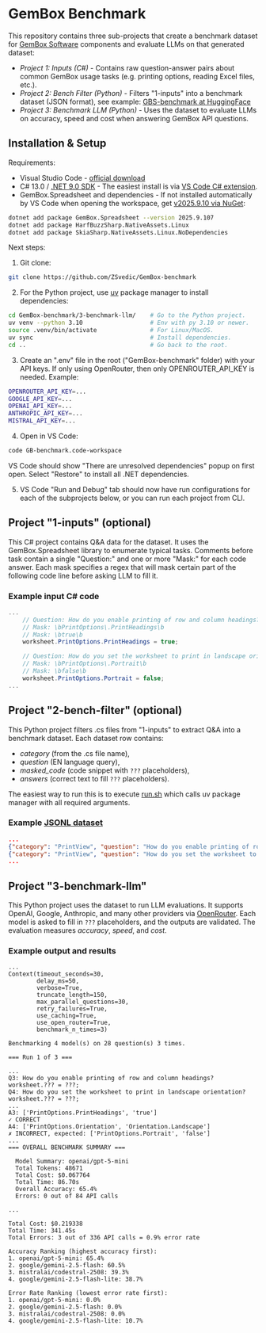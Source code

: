 # GemBox Benchmark

This repository contains three sub-projects that create a benchmark dataset for [GemBox Software](https://www.gemboxsoftware.com/) components and evaluate LLMs on that generated dataset: 

+ *Project 1: Inputs (C#)* - Contains raw question-answer pairs about common GemBox usage tasks (e.g. printing options, reading Excel files, etc.).
+ *Project 2: Bench Filter (Python)* - Filters "1-inputs" into a benchmark dataset (JSON format), see example: [GBS-benchmark at HuggingFace](https://huggingface.co/datasets/ZSvedic/GBS-benchmark)
+ *Project 3: Benchmark LLM (Python)* - Uses the dataset to evaluate LLMs on accuracy, speed and cost when answering GemBox API questions.

## Installation & Setup

Requirements:
+ Visual Studio Code - [official download](https://code.visualstudio.com/download)
+ C# 13.0 / [.NET 9.0 SDK](https://dotnet.microsoft.com/en-us/download/dotnet/9.0) - The easiest install is via [VS Code C# extension](https://marketplace.visualstudio.com/items?itemName=ms-dotnettools.csharp).
+ GemBox.Spreadsheet and dependencies - If not installed automatically by VS Code when opening the workspace, get [v2025.9.10 via NuGet](https://www.nuget.org/packages/GemBox.Spreadsheet/):
```bash
dotnet add package GemBox.Spreadsheet --version 2025.9.107
dotnet add package HarfBuzzSharp.NativeAssets.Linux
dotnet add package SkiaSharp.NativeAssets.Linux.NoDependencies
```

Next steps:
1. Git clone:
```bash
git clone https://github.com/ZSvedic/GemBox-benchmark
```
2. For the Python project, use [uv](https://github.com/astral-sh/uv) package manager to install dependencies:
```bash
cd GemBox-benchmark/3-benchmark-llm/    # Go to the Python project.
uv venv --python 3.10                   # Env with py 3.10 or newer.
source .venv/bin/activate               # For Linux/MacOS.
uv sync                                 # Install dependencies.
cd ..                                   # Go back to the root.
```
3. Create an ".env" file in the root ("GemBox-benchmark" folder) with your API keys. If only using OpenRouter, then only OPENROUTER_API_KEY is needed. Example:
```bash
OPENROUTER_API_KEY=...
GOOGLE_API_KEY=...
OPENAI_API_KEY=...
ANTHROPIC_API_KEY=...
MISTRAL_API_KEY=...
```
4. Open in VS Code:
```bash
code GB-benchmark.code-workspace
```
VS Code should show "There are unresolved dependencies" popup on first open. Select "Restore" to install all .NET dependencies. 

5. VS Code "Run and Debug" tab should now have run configurations for each of the subprojects below, or you can run each project from CLI.

## Project "1-inputs" (optional)

This C# project contains Q&A data for the dataset. It uses the GemBox.Spreadsheet library to enumerate typical tasks. Comments before task contain a single "Question:" and one or more "Mask:" for each code answer. Each mask specifies a regex that will mask certain part of the following code line before asking LLM to fill it. 

### Example input C# code
```csharp
...
    // Question: How do you enable printing of row and column headings?
    // Mask: \bPrintOptions\.PrintHeadings\b
    // Mask: \btrue\b
    worksheet.PrintOptions.PrintHeadings = true;

    // Question: How do you set the worksheet to print in landscape orientation?
    // Mask: \bPrintOptions\.Portrait\b
    // Mask: \bfalse\b
    worksheet.PrintOptions.Portrait = false;
...
```

## Project "2-bench-filter" (optional)

This Python project filters .cs files from "1-inputs" to extract Q&A into a benchmark dataset. Each dataset row contains:  
+ *category* (from the .cs file name),  
+ *question* (EN language query),  
+ *masked_code* (code snippet with `???` placeholders),  
+ *answers* (correct text to fill `???` placeholders). 

The easiest way to run this is to execute [run.sh](2-bench-filter/run.sh) which calls uv package manager with all required arguments.

### Example [JSONL dataset](https://huggingface.co/datasets/ZSvedic/GBS-benchmark)
```json
...
{"category": "PrintView", "question": "How do you enable printing of row and column headings?", "masked_code": "worksheet.??? = ???;", "answers": ["PrintOptions.PrintHeadings", "true"]}
{"category": "PrintView", "question": "How do you set the worksheet to print in landscape orientation?", "masked_code": "worksheet.??? = ???;", "answers": ["PrintOptions.Portrait", "false"]}
...
```

## Project "3-benchmark-llm"

This Python project uses the dataset to run LLM evaluations. It supports OpenAI, Google, Anthropic, and many other providers via [OpenRouter](https://openrouter.ai/). Each model is asked to fill in `???` placeholders, and the outputs are validated. The evaluation measures *accuracy*, *speed*, and *cost*.

### Example output and results

```console
...
Context(timeout_seconds=30,
        delay_ms=50,
        verbose=True,
        truncate_length=150,
        max_parallel_questions=30,
        retry_failures=True,
        use_caching=True,
        use_open_router=True,
        benchmark_n_times=3)

Benchmarking 4 model(s) on 28 question(s) 3 times.

=== Run 1 of 3 ===

...
Q3: How do you enable printing of row and column headings?
worksheet.??? = ???;
Q4: How do you set the worksheet to print in landscape orientation?
worksheet.??? = ???;
...
A3: ['PrintOptions.PrintHeadings', 'true']
✓ CORRECT
A4: ['PrintOptions.Orientation', 'Orientation.Landscape']
✗ INCORRECT, expected: ['PrintOptions.Portrait', 'false']
...
=== OVERALL BENCHMARK SUMMARY ===

  Model Summary: openai/gpt-5-mini
  Total Tokens: 48671
  Total Cost: $0.067764
  Total Time: 86.70s
  Overall Accuracy: 65.4%
  Errors: 0 out of 84 API calls

...

Total Cost: $0.219338
Total Time: 341.45s
Total Errors: 3 out of 336 API calls = 0.9% error rate

Accuracy Ranking (highest accuracy first):
1. openai/gpt-5-mini: 65.4%
2. google/gemini-2.5-flash: 60.5%
3. mistralai/codestral-2508: 39.3%
4. google/gemini-2.5-flash-lite: 38.7%

Error Rate Ranking (lowest error rate first):
1. openai/gpt-5-mini: 0.0%
2. google/gemini-2.5-flash: 0.0%
3. mistralai/codestral-2508: 0.0%
4. google/gemini-2.5-flash-lite: 10.7%
```



